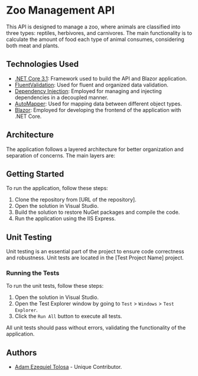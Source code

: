 # Zoo Management API

This API is designed to manage a zoo, where animals are classified into three types: reptiles, herbivores, and carnivores. The main functionality is to calculate the amount of food each type of animal consumes, considering both meat and plants.

## Technologies Used

- [.NET Core 3.1](https://dotnet.microsoft.com/download/dotnet/3.1): Framework used to build the API and Blazor application.
- [FluentValidation](https://fluentvalidation.net/): Used for fluent and organized data validation.
- [Dependency Injection](https://docs.microsoft.com/en-us/aspnet/core/fundamentals/dependency-injection?view=aspnetcore-6.0): Employed for managing and injecting dependencies in a decoupled manner.
- [AutoMapper](https://automapper.org/): Used for mapping data between different object types.
- [Blazor](https://dotnet.microsoft.com/apps/aspnet/web-apps/blazor): Employed for developing the frontend of the application with .NET Core.

## Architecture

The application follows a layered architecture for better organization and separation of concerns. The main layers are:

## Getting Started

To run the application, follow these steps:

1. Clone the repository from [URL of the repository].
2. Open the solution in Visual Studio.
3. Build the solution to restore NuGet packages and compile the code.
4. Run the application using the IIS Express.


## Unit Testing

Unit testing is an essential part of the project to ensure code correctness and robustness. Unit tests are located in the [Test Project Name] project.

### Running the Tests

To run the unit tests, follow these steps:

1. Open the solution in Visual Studio.
2. Open the Test Explorer window by going to `Test` > `Windows` > `Test Explorer`.
3. Click the `Run All` button to execute all tests.

All unit tests should pass without errors, validating the functionality of the application.

## Authors

- [Adam Ezequiel Tolosa](https://github.com/tolosaadam) - Unique Contributor.
